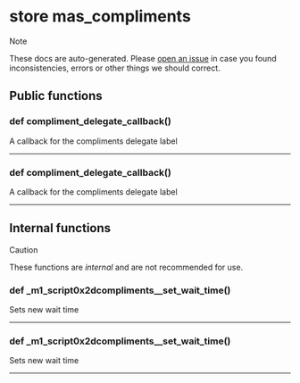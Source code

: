 # store mas_compliments

> [!NOTE]
> These docs are auto-generated. Please [open an issue](https://github.com/Friends-of-Monika/mas-docs/issues/new)
> in case you found inconsistencies, errors or other things we should correct.

## Public functions

### def compliment_delegate_callback()

A callback for the compliments delegate label

---

### def compliment_delegate_callback()

A callback for the compliments delegate label

---

## Internal functions

> [!CAUTION]
> These functions are *internal* and are not recommended for use.

### def _m1_script0x2dcompliments__set_wait_time()

Sets new wait time

---

### def _m1_script0x2dcompliments__set_wait_time()

Sets new wait time

---

